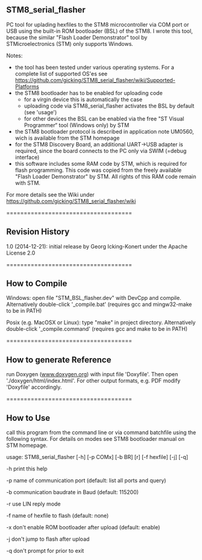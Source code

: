 STM8_serial_flasher
-------------------

PC tool for uplading hexfiles to the STM8 microcontroller via COM port or USB using the built-in ROM bootloader (BSL) of the STM8. I wrote this tool, because the similar "Flash Loader Demonstrator" tool by STMicroelectronics (STM) only supports Windows.

Notes:
  - the tool has been tested under various operating systems. For a complete list of supported OS'es see https://github.com/gicking/STM8_serial_flasher/wiki/Supported-Platforms
  - the STM8 bootloader has to be enabled for uploading code
    - for a virgin device this is automatically the case
    - uploading code via STM8_serial_flasher activates the BSL by default (see 'usage')
    - for other devices the BSL can be enabled via the free "ST Visual Programmer“ tool (Windows only) by STM
  - the STM8 bootloader protocol is described in application note UM0560, wich is available from the STM homepage
  - for the STM8 Discovery Board, an additional UART->USB adapter is required, since the board  connects to the PC only via SWIM (=debug interface)
  - this software includes some RAM code by STM, which is required for flash programming. This code was copied from the freely available "Flash Loader Demonstrator" by STM. All rights of this RAM code remain with STM.

For more details see the Wiki under https://github.com/gicking/STM8_serial_flasher/wiki

====================================

Revision History
----------------

1.0 (2014-12-21): initial release by Georg Icking-Konert under the Apache License 2.0

====================================

How to Compile
--------------

Windows: open file "STM_BSL_flasher.dev" with DevCpp and compile. Alternatively double-click '_compile.bat' (requires gcc and mingw32-make to be in PATH)

Posix (e.g. MacOSX or Linux): type "make" in project directory. Alternatively double-click '_compile.command' (requires gcc and make to be in PATH)

====================================

How to generate Reference
--------------

run Doxygen (www.doxygen.org) with input file 'Doxyfile'. Then open './doxygen/html/index.html'. For other output formats, e.g. PDF modify
'Doxyfile' accordingly.

====================================

How to Use
----------

call this program from the command line or via command batchfile using the following syntax. For details on modes see STM8 bootloader manual on STM homepage.

usage: STM8_serial_flasher [-h] [-p COMx] [-b BR] [r] [-f hexfile] [-j] [-q]

  -h    print this help

  -p    name of communication port (default: list all ports and query)

  -b    communication baudrate in Baud (default: 115200)

  -r    use LIN reply mode

  -f    name of hexfile to flash (default: none)

  -x    don't enable ROM bootloader after upload (default: enable)
      
  -j    don't jump to flash after upload

  -q    don't prompt for <return> prior to exit
